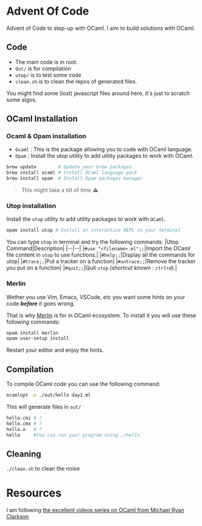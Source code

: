 # Advent Of Code
Advent of Code to step-up with OCaml. I aim to build solutions with OCaml.

## Code
- The main code is in root.
- `Out/` is for compilation
- `utop/` is to test some code
- `clean.sh` is to clean the repos of generated files.

You might find some (lost) javascript files around here, it's just to scratch some algos.

## OCaml Installation
### Ocaml & Opam installation
- `Ocaml` : This is the package allowing you to code with OCaml language.
- `Opam` : Install the utop utility to add utility packages to work with OCaml.
```bash
brew update        # Update your brew packages
brew install ocaml # Install OCaml language pack
brew install opam  # Install Opam packages manager
```
> This might take a bit of time ⚠️


### Utop installation
Install the `utop` utility to add utility packages to work with `OCaml`.
```bash
opam install utop # Install an interactive REPL in your terminal
```
You can type `utop` in terminal and try the following commands:
|Utop Command|Description|
|--|--|
|`#use "<filename>.ml";;`|Import the OCaml file content in `utop` to use functions.|
|`#help;;`|Display all the commands for utop|
|`#trace;;`|Put a tracker on a function|
|`#untrace;;`|Remove the tracker you put on a function|
|`#quit;;`|Quit `utop` *(shortcut known : `ctrl+d`).*|

### Merlin
Wether you use Vim, Emacs, VSCode, etc you want some hints on your code __*before*__ it goes wrong.

That is why [Merlin](https://github.com/ocaml/merlin) is for in OCaml ecosystem.
To install it you will use these following commands:
```bash
opam install merlin
opam user-setup install
```
Restart your editor and enjoy the hints.

## Compilation
To compile OCaml code you can use the following command:
```bash
ocamlopt -o ./out/hello day1.ml
```
This will generate files in `out/`
```bash
hello.cmi # ?
hello.cmx # ?
hello.o   # ?
hello     #You can run your program using ./hello
```

## Cleaning
`./clean.sh` to clean the noise

# Resources
I am following [the excellent videos series on OCaml from Michael Ryan Clarkson](https://www.youtube.com/watch?v=MUcka_SvhLw&list=PLre5AT9JnKShBOPeuiD9b-I4XROIJhkIU)